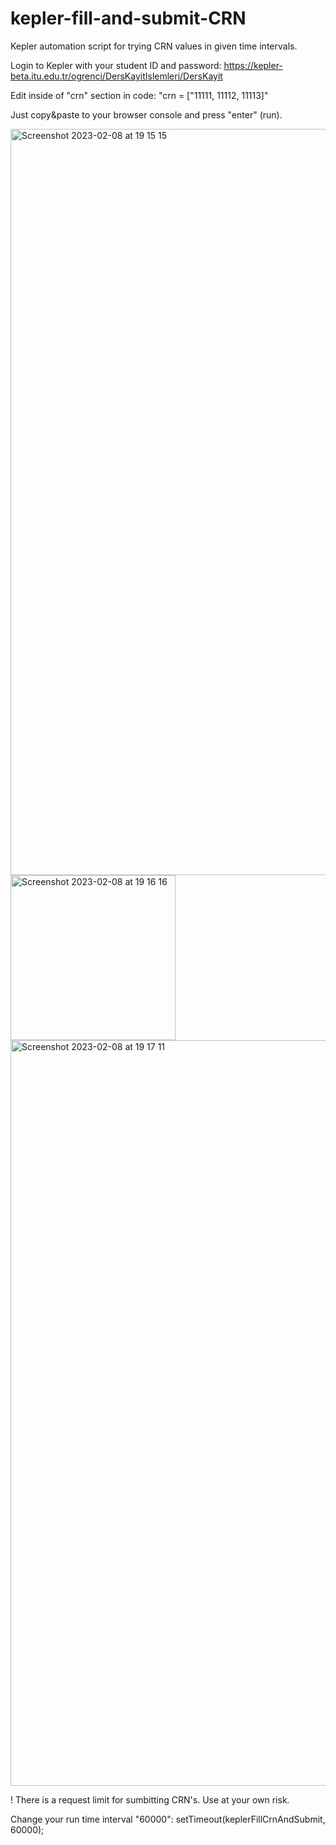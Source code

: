 # kepler-fill-and-submit-CRN
Kepler automation script for trying CRN values in given time intervals.

Login to Kepler with your student ID and password:
https://kepler-beta.itu.edu.tr/ogrenci/DersKayitIslemleri/DersKayit

Edit inside of "crn" section in code:
"crn = ["11111, 11112, 11113]"

Just copy&paste to your browser console and press "enter" (run).

<img width="1194" alt="Screenshot 2023-02-08 at 19 15 15" src="https://user-images.githubusercontent.com/10723547/217588192-bba15ad7-cf2d-4187-bc19-37055d87e022.png">
<img width="264" alt="Screenshot 2023-02-08 at 19 16 16" src="https://user-images.githubusercontent.com/10723547/217588211-42eea190-70c4-432f-954f-a5afc4cf918b.png">
<img width="1193" alt="Screenshot 2023-02-08 at 19 17 11" src="https://user-images.githubusercontent.com/10723547/217588244-d6e46b76-8cb7-4806-9b62-411cb381e34e.png">

! There is a request limit for sumbitting CRN's. Use at your own risk.

Change your run time interval "60000":
setTimeout(keplerFillCrnAndSubmit, 60000);

